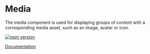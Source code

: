# Media

The media component is used for displaying groups of content with a corresponding media asset, such as an image, avatar or icon.

[![npm version](https://badge.fury.io/js/%40vrembem%2Fmedia.svg)](https://www.npmjs.com/package/%40vrembem%2Fmedia)

[Documentation](https://vrembem.com/packages/media)
